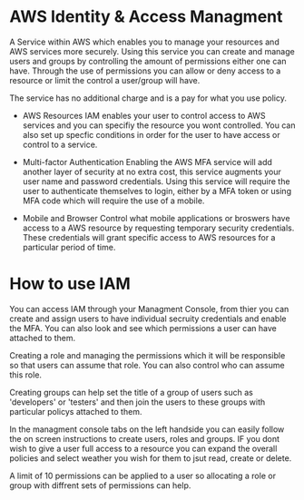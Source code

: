 # AWS Identity & Access Managment
A Service within AWS which enables you to manage your resources and AWS services more securely. Using this service you can create and manage users and groups by controlling the amount of permissions either one can have. Through the use of permissions you can allow or deny access to a resource or limit the control a user/group will have. 

The service has no additional charge and is a pay for what you use policy. 

- AWS Resources
IAM enables your user to control access to AWS services and you can specifiy the resource you wont controlled. You can also set up specfic conditions in order for the user to have access or control to a service. 

- Multi-factor Authentication
Enabling the AWS MFA service will add another layer of security at no extra cost, this service augments your user name and password credentials. Using this service will require the user to authenticate themselves to login, either by a MFA token or using MFA code which will require the use of a mobile. 

- Mobile and Browser
Control what mobile applications or broswers have access to a AWS resource by requesting temporary security credentials. These credentials will grant specific access to AWS resources for a particular period of time.

# How to use IAM
You can access IAM through your Managment Console, from thier you can create and assign users to have individual secruity credentials and enable the MFA. You can also look and see which permissions a user can have attached to them. 

Creating a role and managing the permissions which it will be responsible so that users can assume that role. You can also control who can  assume this role. 

Creating groups can help set the title of a group of users such as 'developers' or 'testers' and then join the users to these groups with particular policys attached to them. 

In the managment console tabs on the left handside you can easily follow the on screen instructions to create users, roles and groups. IF you dont wish to give a user full access to a resource you can expand the overall policies and select weather you wish for them to jsut read, create or delete. 

A limit of 10 permissions can be applied to a user so allocating a role or group with diffrent sets of permissions can help.


